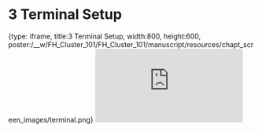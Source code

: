 # 3 Terminal Setup
 
{type: iframe, title:3 Terminal Setup, width:800, height:600, poster:/__w/FH_Cluster_101/FH_Cluster_101/manuscript/resources/chapt_screen_images/terminal.png}
![](https://hutchdatascience.org/FH_Cluster_101/terminal.html)
 

 
